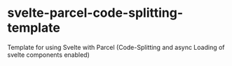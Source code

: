 # svelte-parcel-code-splitting-template
Template for using Svelte with Parcel (Code-Splitting and async Loading of svelte components enabled)
